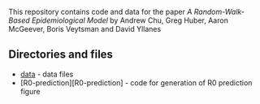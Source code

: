 This repository contains code and data for the paper _A Random-Walk-Based Epidemiological Model_ by Andrew Chu, Greg Huber, Aaron McGeever, Boris Veytsman and David Yllanes

## Directories and files ##

* [data](data) - data files
* [R0-prediction][R0-prediction] - code for generation of R0 prediction figure
